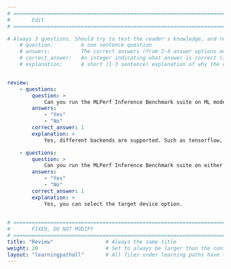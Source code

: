 ```yaml
---
# ================================================================================
#       Edit
# ================================================================================

# Always 3 questions. Should try to test the reader's knowledge, and reinforce the key points you want them to remember.
    # question:         A one sentence question
    # answers:          The correct answers (from 2-4 answer options only). Should be surrounded by quotes.
    # correct_answer:   An integer indicating what answer is correct (index starts from 0)
    # explanation:      A short (1-3 sentence) explanation of why the correct answer is correct. Can add additional context if desired


review:
    - questions:
        question: >
            Can you run the MLPerf Inference Benchmark suite on ML models with different backends?
        answers:
            - "Yes"
            - "No"
        correct_answer: 1                    
        explanation: >
            Yes, different backends are supported. Such as tensorflow, onnxruntime, pytorch and tflite

    - questions:
        question: >
            Can you run the MLPerf Inference Benchmark suite on either cpu or gpu on your machine?
        answers:
            - "Yes"
            - "No"
        correct_answer: 1                   
        explanation: >
            Yes, you can select the target device option.
               

# ================================================================================
#       FIXED, DO NOT MODIFY
# ================================================================================
title: "Review"                 # Always the same title
weight: 20                      # Set to always be larger than the content in this path
layout: "learningpathall"       # All files under learning paths have this same wrapper
---
```

